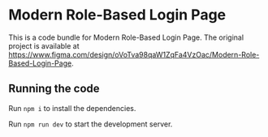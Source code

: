 
  # Modern Role-Based Login Page

  This is a code bundle for Modern Role-Based Login Page. The original project is available at https://www.figma.com/design/oVoTva98qaW1ZqFa4VzOac/Modern-Role-Based-Login-Page.

  ## Running the code

  Run `npm i` to install the dependencies.

  Run `npm run dev` to start the development server.
  